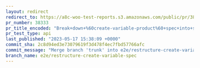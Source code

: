 ```yaml
---
layout: redirect
redirect_to: https://a8c-woo-test-reports.s3.amazonaws.com/public/pr/38333/api/index.html
pr_number: 38333
pr_title_encoded: "Break+down+%60create-variable-product%60+spec+into+smaller+files"
pr_test_type: api
last_published: "2023-05-17 15:38:09 +0000"
commit_sha: 2c8d94ed3e73079619f3d478f4ec7fbd57766afc
commit_message: "Merge branch 'trunk' into e2e/restructure-create-variable-spec"
branch_name: e2e/restructure-create-variable-spec
---
```

